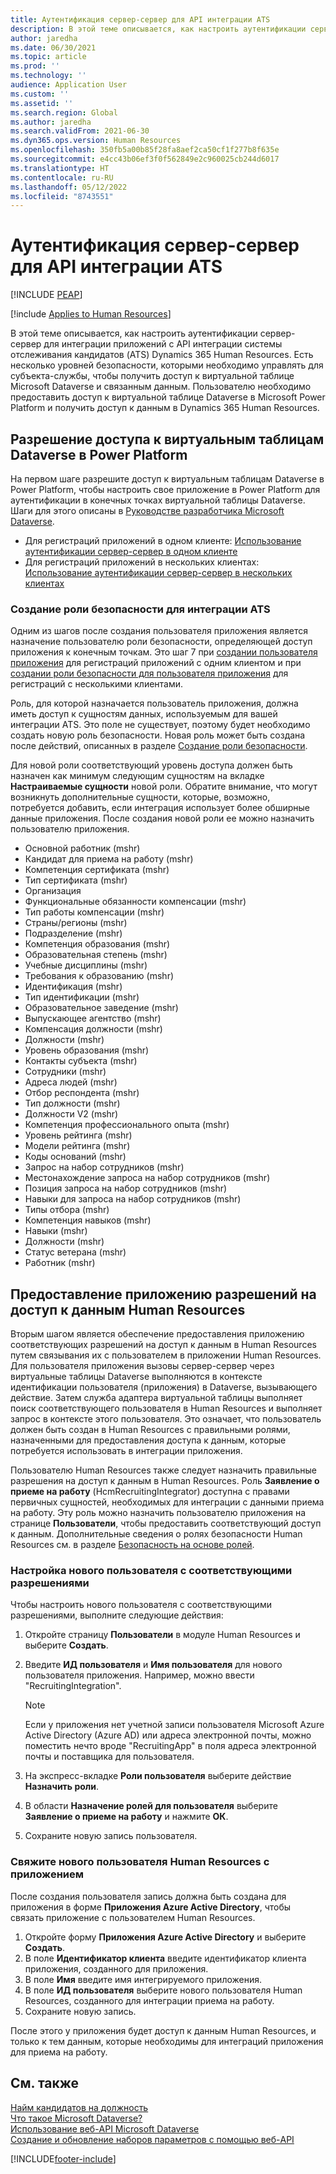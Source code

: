 ```yaml
---
title: Аутентификация сервер-сервер для API интеграции ATS
description: В этой теме описывается, как настроить аутентификации сервер-сервер для интеграции с API интеграции системы отслеживания кандидатов (ATS) Dynamics 365 Human Resources.
author: jaredha
ms.date: 06/30/2021
ms.topic: article
ms.prod: ''
ms.technology: ''
audience: Application User
ms.custom: ''
ms.assetid: ''
ms.search.region: Global
ms.author: jaredha
ms.search.validFrom: 2021-06-30
ms.dyn365.ops.version: Human Resources
ms.openlocfilehash: 350fb5a00b85f28fa8aef2ca50cf1f277b8f635e
ms.sourcegitcommit: e4cc43b06ef3f0f562849e2c960025cb244d6017
ms.translationtype: HT
ms.contentlocale: ru-RU
ms.lasthandoff: 05/12/2022
ms.locfileid: "8743551"
---
```

# <a name="server-to-server-authentication-for-the-ats-integration-api"></a>Аутентификация сервер-сервер для API интеграции ATS


[!INCLUDE [PEAP](../includes/peap-1.md)]

[!include [Applies to Human Resources](../includes/applies-to-hr.md)]

В этой теме описывается, как настроить аутентификации сервер-сервер для интеграции приложений с API интеграции системы отслеживания кандидатов (ATS) Dynamics 365 Human Resources. Есть несколько уровней безопасности, которыми необходимо управлять для субъекта-службы, чтобы получить доступ к виртуальной таблице Microsoft Dataverse и связанным данным. Пользователю необходимо предоставить доступ к виртуальной таблице Dataverse в Microsoft Power Platform и получить доступ к данным в Dynamics 365 Human Resources.

## <a name="enable-access-to-dataverse-virtual-tables-in-power-platform"></a>Разрешение доступа к виртуальным таблицам Dataverse в Power Platform

На первом шаге разрешите доступ к виртуальным таблицам Dataverse в Power Platform, чтобы настроить свое приложение в Power Platform для аутентификации в конечных точках виртуальной таблицы Dataverse. Шаги для этого описаны в [Руководстве разработчика Microsoft Dataverse](/powerapps/developer/data-platform).

  - Для регистраций приложений в одном клиенте: [Использование аутентификации сервер-сервер в одном клиенте](/powerapps/developer/data-platform/use-single-tenant-server-server-authentication)
  - Для регистраций приложений в нескольких клиентах: [Использование аутентификации сервер-сервер в нескольких клиентах](/powerapps/developer/data-platform/use-multi-tenant-server-server-authentication)

### <a name="creating-a-security-role-for-ats-integrations"></a>Создание роли безопасности для интеграции ATS

Одним из шагов после создания пользователя приложения является назначение пользователю роли безопасности, определяющей доступ приложения к конечным точкам. Это шаг 7 при [создании пользователя приложения](/powerapps/developer/data-platform/use-single-tenant-server-server-authentication#application-user-creation) для регистраций приложений с одним клиентом и при [создании роли безопасности для пользователя приложения](/powerapps/developer/data-platform/use-multi-tenant-server-server-authentication#create-a-security-role-for-the-application-user) для регистраций с несколькими клиентами. 

Роль, для которой назначается пользователь приложения, должна иметь доступ к сущностям данных, используемым для вашей интеграции ATS. Это поле не существует, поэтому будет необходимо создать новую роль безопасности. Новая роль может быть создана после действий, описанных в разделе [Создание роли безопасности](/power-platform/admin/create-edit-security-role#create-a-security-role).

Для новой роли соответствующий уровень доступа должен быть назначен как минимум следующим сущностям на вкладке **Настраиваемые сущности** новой роли. Обратите внимание, что могут возникнуть дополнительные сущности, которые, возможно, потребуется добавить, если интеграция использует более обширные данные приложения. После создания новой роли ее можно назначить пользователю приложения.

  - Основной работник (mshr)
  - Кандидат для приема на работу (mshr)
  - Компетенция сертификата (mshr)
  - Тип сертификата (mshr)
  - Организация
  - Функциональные обязанности компенсации (mshr)
  - Тип работы компенсации (mshr)
  - Страны/регионы (mshr)
  - Подразделение (mshr)
  - Компетенция образования (mshr)
  - Образовательная степень (mshr)
  - Учебные дисциплины (mshr)
  - Требования к образованию (mshr)
  - Идентификация (mshr)
  - Тип идентификации (mshr)
  - Образовательное заведение (mshr)
  - Выпускающее агентство (mshr)
  - Компенсация должности (mshr)
  - Должности (mshr)
  - Уровень образования (mshr)
  - Контакты субъекта (mshr)
  - Сотрудники (mshr)
  - Адреса людей (mshr)
  - Отбор респондента (mshr)
  - Тип должности (mshr)
  - Должности V2 (mshr)
  - Компетенция профессионального опыта (mshr)
  - Уровень рейтинга (mshr)
  - Модели рейтинга (mshr)
  - Коды оснований (mshr)
  - Запрос на набор сотрудников (mshr)
  - Местонахождение запроса на набор сотрудников (mshr)
  - Позиция запроса на набор сотрудников (mshr)
  - Навыки для запроса на набор сотрудников (mshr)
  - Типы отбора (mshr)
  - Компетенция навыков (mshr)
  - Навыки (mshr)
  - Должности (mshr)
  - Статус ветерана (mshr)
  - Работник (mshr)

## <a name="granting-application-permissions-to-human-resources-data"></a>Предоставление приложению разрешений на доступ к данным Human Resources

Вторым шагом является обеспечение предоставления приложению соответствующих разрешений на доступ к данным в Human Resources путем связывания их с пользователем в приложении Human Resources. Для пользователя приложения вызовы сервер-сервер через виртуальные таблицы Dataverse выполняются в контексте идентификации пользователя (приложения) в Dataverse, вызывающего действие. Затем служба адаптера виртуальной таблицы выполняет поиск соответствующего пользователя в Human Resources и выполняет запрос в контексте этого пользователя. Это означает, что пользователь должен быть создан в Human Resources с правильными ролями, назначенными для предоставления доступа к данным, которые потребуется использовать в интеграции приложения.

Пользователю Human Resources также следует назначить правильные разрешения на доступ к данным в Human Resources. Роль **Заявление о приеме на работу** (HcmRecruitingIntegrator) доступна с правами первичных сущностей, необходимых для интеграции с данными приема на работу. Эту роль можно назначить пользователю приложения на странице **Пользователи**, чтобы предоставить соответствующий доступ к данным. Дополнительные сведения о ролях безопасности Human Resources см. в разделе [Безопасность на основе ролей](/dynamics365/fin-ops-core/dev-itpro/sysadmin/role-based-security).

### <a name="set-up-the-new-user-with-appropriate-permissions"></a>Настройка нового пользователя с соответствующими разрешениями

Чтобы настроить нового пользователя с соответствующими разрешениями, выполните следующие действия:

  1. Откройте страницу **Пользователи** в модуле Human Resources и выберите **Создать**.
  2. Введите **ИД пользователя** и **Имя пользователя** для нового пользователя приложения. Например, можно ввести "RecruitingIntegration".

      > [!NOTE]
      > Если у приложения нет учетной записи пользователя Microsoft Azure Active Directory (Azure AD) или адреса электронной почты, можно поместить нечто вроде "RecruitingApp" в поля адреса электронной почты и поставщика для пользователя.

  3. На экспресс-вкладке **Роли пользователя** выберите действие **Назначить роли**.
  4. В области **Назначение ролей для пользователя** выберите **Заявление о приеме на работу** и нажмите **ОК**.
  5. Сохраните новую запись пользователя.

### <a name="link-the-new-human-resources-user-to-the-application"></a>Свяжите нового пользователя Human Resources с приложением

После создания пользователя запись должна быть создана для приложения в форме **Приложения Azure Active Directory**, чтобы связать приложение с пользователем Human Resources.

  1. Откройте форму **Приложения Azure Active Directory** и выберите **Создать**.
  2. В поле **Идентификатор клиента** введите идентификатор клиента приложения, созданного для приложения.
  3. В поле **Имя** введите имя интегрируемого приложения.
  4. В поле **ИД пользователя** выберите нового пользователя Human Resources, созданного для интеграции приема на работу.
  5. Сохраните новую запись.

После этого у приложения будет доступ к данным Human Resources, и только к тем данным, которые необходимы для интеграций приложения для приема на работу.

## <a name="see-also"></a>См. также

[Найм кандидатов на должность](hr-personnel-recruit.md)<br>
[Что такое Microsoft Dataverse?](/powerapps/maker/data-platform/data-platform-intro)<br>
[Использование веб-API Microsoft Dataverse](/powerapps/developer/data-platform/webapi/overview)<br>
[Создание и обновление наборов параметров с помощью веб-API](/powerapps/developer/data-platform/webapi/create-update-optionsets)<br>

[!INCLUDE[footer-include](../includes/footer-banner.md)]
